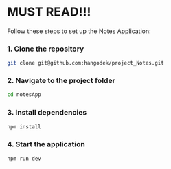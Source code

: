 # MUST READ!!!

Follow these steps to set up the Notes Application:

### 1. Clone the repository
```bash
git clone git@github.com:hangodek/project_Notes.git
```

### 2. Navigate to the project folder
```bash
cd notesApp
```

### 3. Install dependencies
```bash
npm install
```

### 4. Start the application
```bash
npm run dev
```
